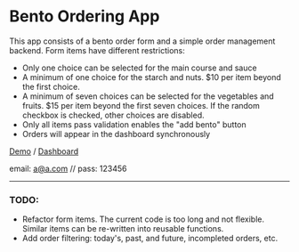 # Bento Ordering App

This app consists of a bento order form and a simple order management backend.
Form items have different restrictions:

- Only one choice can be selected for the main course and sauce
- A minimum of one choice for the starch and nuts. $10 per item beyond the first choice.
- A minimum of seven choices can be selected for the vegetables and fruits. $15 per item beyond the first seven choices. If the random checkbox is checked, other choices are disabled.
- Only all items pass validation enables the "add bento" button
- Orders will appear in the dashboard synchronously

[Demo](https://bento-ordering-app.vercel.app) / [Dashboard](https://bento-ordering-app.vercel.app/login)

email: a@a.com // pass: 123456

---

### TODO:

- Refactor form items. The current code is too long and not flexible. Similar items can be re-written into reusable functions.
- Add order filtering: today's, past, and future, incompleted orders, etc.
